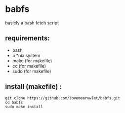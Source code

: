 # babfs
basicly a bash fetch script
## requirements:
- bash
- a *nix system
- make (for makefile)
- cc (for makefile)
- sudo (for makefile)
## install (makefile) :
```
git clone https://github.com/lovemearowlet/babfs.git
cd babfs
sudo make install
```
